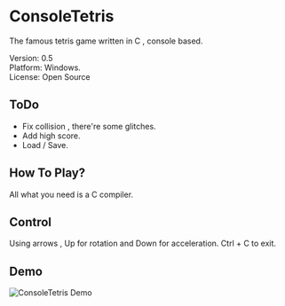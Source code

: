 # ConsoleTetris

The famous tetris game written in C , console based.

Version: 0.5 <br>
Platform: Windows. <br>
License: Open Source <br>

## ToDo
- Fix collision , there're some glitches.
- Add high score.
- Load / Save.

## How To Play?
All what you need is a C compiler.

## Control
Using arrows , Up for rotation and Down for acceleration.
Ctrl + C to exit.

## Demo
![ConsoleTetris Demo](https://imgur.com/a/PnxJLwd)
